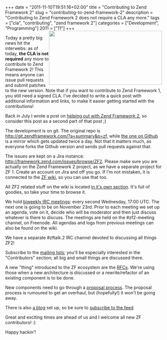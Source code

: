 +++
date = "2011-11-10T19:51:16+02:00"
title = "Contributing to Zend Framework 2"
slug = "contributing-to-zend-framework-2"
description = "Contributing to Zend Framework 2 does not require a CLA any more."
tags = ["cla", "contributing", "zend framework 2"]
categories = ["Development", "Programming"]
2011 = ["11"]
+++
<img alt="" src="https://lh6.googleusercontent.com/-_Y348B_wmpE/TrwpnoQPAsI/AAAAAAAAAr4/95Yxsz48Y9U/s725/Screenshot%2B-%2B11102011%2B-%2B08%253A08%253A35%2BPM.png" title="The CLA is not required any more." class="alignright" width="363" height="174" style="float: right;" />

Today a pretty big news hit the interwebs: as of today, <strong>the CLA is not required</strong> any more to contribute to Zend Framework 2! This means anyone can issue pull requests and submit patches to the new version. Note that if you want to contribute to Zend Framework 1, you still need a signed CLA. I've decided to write a quick post with additional information and links, to make it easier getting started with the contributions!

Back in July I wrote a post on <a href="http://robertbasic.com/blog/helping-out-with-zend-framework-2/">helping out with Zend Framework 2</a>, so consider this post as a second part of that post ;)

The development is on git. The original repo is <a href="http://git.zendframework.com/?a=summary&p=zf">http://git.zendframework.com/?a=summary&p=zf</a>, while <a href="https://github.com/zendframework/zf2">the one on Github</a> is a mirror which gets updated twice a day. Not that it matters much, as everyone forks the Github version and sends pull requests against that.

The issues are kept on a Jira instance: <a href="http://framework.zend.com/issues/browse/ZF2">http://framework.zend.com/issues/browse/ZF2</a>. Please make sure you are actually on the Zend Framework 2 project, as we have a separate project for ZF 1. Create an account on Jira and off you go. If I'm not mistaken, it is connected to the <a href="http://framework.zend.com/wiki/">ZF wiki</a>, so you can use that too.

All ZF2 related stuff on the wiki is located <a href="http://framework.zend.com/wiki/display/ZFDEV2/Home">in it's own section</a>. It's full of goodies, so take your time to browse it.

We hold <a href="http://framework.zend.com/wiki/display/ZFDEV2/IRC+Meetings">biweekly IRC meetings</a>: every second Wednesday, 17:00 UTC. The next one is going to be on November 23rd. Prior to each meeting we set up an agenda, vote on it, decide who will be moderator and then just discuss whatever is there to discuss. The meetings are held on the #zf2-meeting channel, on Freenode. All agendas and logs from previous meetings can also be found on the wiki.

We have a separate #zftalk.2 IRC channel devoted to discussing all things ZF2!

Subscribe to the <a href="http://framework.zend.com/wiki/display/ZFDEV/Mailing+Lists">mailing lists</a>; you'll be especially interested in the "Contributors" section; all big and small things are discussed there.

A new "thing" introduced to the ZF ecosystem are the <a href="http://framework.zend.com/wiki/display/ZFDEV2/RFC%27s">RFCs</a>. We're using those when a new architecture is discussed or a rewrite/refactor of an existing component is to be done.

New components need to go through a <a href="http://framework.zend.com/wiki/display/ZFPROP/Proposal+Process">proposal process</a>. The proposal process is rumoured to get an overhaul, but (hopefully!) it won't be going away.

There is also <a href="http://framework.zend.com/blog">a blog</a> set up, so be sure to <a href="http://framework.zend.com/zf2/blog/feed">subscribe to the feed</a>.

Great and exciting times are ahead of us and I welcome all new ZF contributors! :)

Happy hackin'!
